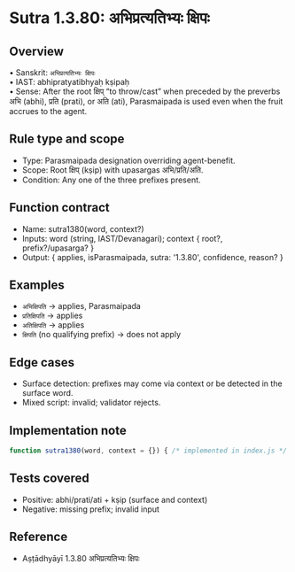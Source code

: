 # Sutra 1.3.80: अभिप्रत्यतिभ्यः क्षिपः

## Overview

• Sanskrit: `अभिप्रत्यतिभ्यः क्षिपः`  
• IAST: abhipratyatibhyaḥ kṣipaḥ  
• Sense: After the root क्षिप् “to throw/cast” when preceded by the preverbs अभि (abhi), प्रति (prati), or अति (ati), Parasmaipada is used even when the fruit accrues to the agent.

## Rule type and scope

- Type: Parasmaipada designation overriding agent-benefit.
- Scope: Root क्षिप् (kṣip) with upasargas अभि/प्रति/अति.
- Condition: Any one of the three prefixes present.

## Function contract

- Name: sutra1380(word, context?)
- Inputs: word (string, IAST/Devanagari); context { root?, prefix?/upasarga? }
- Output: { applies, isParasmaipada, sutra: '1.3.80', confidence, reason? }

## Examples

- `अभिक्षिपति` → applies, Parasmaipada
- `प्रतिक्षिपति` → applies
- `अतिक्षिपति` → applies
- `क्षिपति` (no qualifying prefix) → does not apply

## Edge cases

- Surface detection: prefixes may come via context or be detected in the surface word.
- Mixed script: invalid; validator rejects.

## Implementation note

```javascript
function sutra1380(word, context = {}) { /* implemented in index.js */ }
```

## Tests covered

- Positive: abhi/prati/ati + kṣip (surface and context)
- Negative: missing prefix; invalid input

## Reference

- Aṣṭādhyāyī 1.3.80 अभिप्रत्यतिभ्यः क्षिपः
